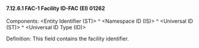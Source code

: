 #### 7.12.6.1 FAC-1 Facility ID-FAC (EI) 01262

Components: &lt;Entity Identifier (ST)> ^ &lt;Namespace ID (IS)> ^ &lt;Universal ID (ST)> ^ &lt;Universal ID Type (ID)>

Definition: This field contains the facility identifier.
